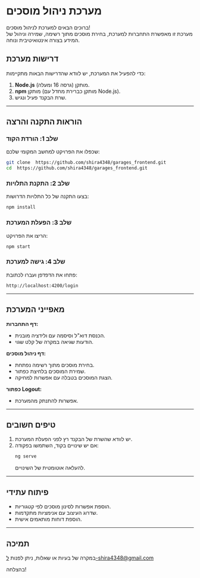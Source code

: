 

# **מערכת ניהול מוסכים**

ברוכים הבאים למערכת לניהול מוסכים!  
מערכת זו מאפשרת התחברות למערכת, בחירת מוסכים מתוך רשימה, שמירה וניהול של המידע בצורה אינטואיטיבית ונוחה.

## **דרישות מערכת**
כדי להפעיל את המערכת, יש לוודא שהדרישות הבאות מתקיימות:

1. **Node.js** (גרסה 16 ומעלה) מותקן.
2. **npm** מותקן (מותקן כברירת מחדל עם Node.js).
3. שרת הבקנד פעיל ונגיש.



---

## **הוראות התקנה והרצה**

### **שלב 1: הורדת הקוד**
שכפלו את הפרויקט למחשב המקומי שלכם:
```bash
git clone  https://github.com/shira4348/garages_frontend.git
cd  https://github.com/shira4348/garages_frontend.git
```

### **שלב 2: התקנת התלויות**
בצעו התקנה של כל התלויות הדרושות:
```bash
npm install
```

### **שלב 3: הפעלת המערכת**
הריצו את הפרויקט:
```bash
npm start
```

### **שלב 4: גישה למערכת**
פתחו את הדפדפן ועברו לכתובת:
```
http://localhost:4200/login
```

---

## **מאפייני המערכת**

  **דף התחברות:**
   - הכנסת דוא"ל וסיסמה עם ולידציה מובנית.
   - הודעות שגיאה במקרה של קלט שגוי.

  **דף ניהול מוסכים:**
   - בחירת מוסכים מתוך רשימה נפתחת.
   - שמירת המוסכים בלחיצת כפתור.
   - הצגת המוסכים בטבלה עם אפשרות למחיקה.

  **כפתור Logout:**
   - אפשרות להתנתק מהמערכת.

---

## **טיפים חשובים**
1. יש לוודא שהשרת של הבקנד רץ לפני הפעלת המערכת.
2. אם יש שינויים בקוד, השתמשו בפקודה:
   ```bash
   ng serve
   ```
   להעלאה אוטומטית של השינויים.

---

## **פיתוח עתידי**
- הוספת אפשרות לסינון מוסכים לפי קטגוריות.
- שדרוג העיצוב עם אנימציות מתקדמות.
- הוספת דוחות מותאמים אישית.

---

## **תמיכה**
במקרה של בעיות או שאלות, ניתן לפנות ל-shira4348@gmail.com

בהצלחה! 
